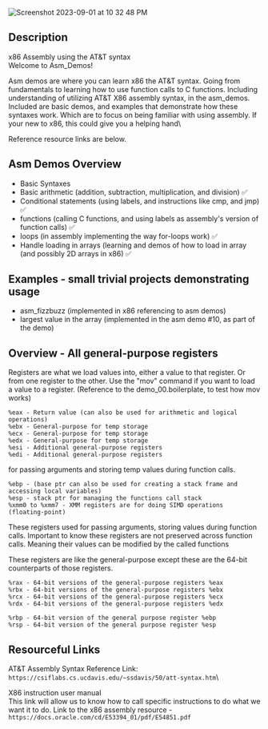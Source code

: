 ![Screenshot 2023-09-01 at 10 32 48 PM](https://github.com/SpinnerX/asm_demos.x86/assets/56617292/e0056d6a-1003-45c3-bba8-057848f6048f)

## Description

x86 Assembly using the AT&T syntax\
Welcome to Asm_Demos!

Asm demos are where you can learn x86 the AT&T syntax. Going from fundamentals to learning how to use function calls to C functions. Including understanding of utilizing AT&T X86 assembly syntax, in the asm_demos. Included are basic demos, and examples that demonstrate how these syntaxes work. Which are to focus on being familiar with using assembly. If your new to x86, this could give you a helping hand\


Reference resource links are below.

## Asm Demos Overview

- Basic Syntaxes
- Basic arithmetic (addition, subtraction, multiplication, and division) ✅
- Conditional statements (using labels, and instructions like cmp, and jmp) ✅
- functions (calling C functions, and using labels as assembly's version of function calls) ✅
- loops (in assembly implementing the way for-loops work) ✅
- Handle loading in arrays (learning and demos of how to load in array (and possibly 2D arrays in x86) ✅


## Examples - small trivial projects demonstrating usage

- asm_fizzbuzz (implemented in x86 referencing to asm demos)
- largest value in the array (implemented in the asm demo #10, as part of the demo)


## Overview - All general-purpose registers
Registers are what we load values into, either a value to that register. Or from one register to the other.
Use the "mov" command if you want to load a value to a register. (Reference to the demo_00.boilerplate, to test how mov works)

```
%eax - Return value (can also be used for arithmetic and logical operations)
%ebx - General-purpose for temp storage
%ecx - General-purpose for temp storage 
%edx - General-purpose for temp storage
%esi - Additional general-purpose registers
%edi - Additional general-purpose registers
```


for passing arguments and storing temp values during function calls.
```
%ebp - (base ptr can also be used for creating a stack frame and accessing local variables)
%esp - stack ptr for managing the functions call stack
%xmm0 to %xmm7 - XMM registers are for doing SIMD operations (floating-point)
```

These registers used for passing arguments, storing values during function calls. Important to know
these registers are not preserved across function calls. Meaning their values can be modified by the called functions


These registers are like the general-purpose except these are the 64-bit counterparts of those registers.
```
%rax - 64-bit versions of the general-purpose registers %eax
%rbx - 64-bit versions of the general-purpose registers %ebx
%rcx - 64-bit versions of the general-purpose registers %ecx
%rdx - 64-bit versions of the general-purpose registers %edx

%rbp - 64-bit version of the general purpose register %ebp
%rsp - 64-bit version of the general purpose register %esp
```
## Resourceful Links
AT&T Assembly Syntax Reference Link: `https://csiflabs.cs.ucdavis.edu/~ssdavis/50/att-syntax.htm`\

X86 instruction user manual\
This link will allow us to know how to call specific instructions to do what we want it to do.
Link to the x86 assembly resource - ` https://docs.oracle.com/cd/E53394_01/pdf/E54851.pdf `
